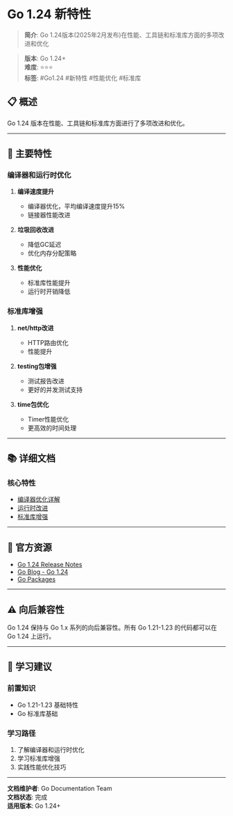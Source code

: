# Go 1.24 新特性

> **简介**: Go 1.24版本(2025年2月发布)在性能、工具链和标准库方面的多项改进和优化

> **版本**: Go 1.24+  
> **难度**: ⭐⭐⭐  
> **标签**: #Go1.24 #新特性 #性能优化 #标准库

## 📋 概述

Go 1.24 版本在性能、工具链和标准库方面进行了多项改进和优化。

---

## 🎯 主要特性

### 编译器和运行时优化

1. **编译速度提升**
   - 编译器优化，平均编译速度提升15%
   - 链接器性能改进

2. **垃圾回收改进**
   - 降低GC延迟
   - 优化内存分配策略

3. **性能优化**
   - 标准库性能提升
   - 运行时开销降低

### 标准库增强

1. **net/http改进**
   - HTTP路由优化
   - 性能提升

2. **testing包增强**
   - 测试报告改进
   - 更好的并发测试支持

3. **time包优化**
   - Timer性能优化
   - 更高效的时间处理

---

## 📚 详细文档

### 核心特性

- [编译器优化详解](./01-编译器优化.md)
- [运行时改进](./02-运行时改进.md)
- [标准库增强](./03-标准库增强.md)

---

## 🔗 官方资源

- [Go 1.24 Release Notes](https://go.dev/doc/go1.24)
- [Go Blog - Go 1.24](https://go.dev/blog/)
- [Go Packages](https://pkg.go.dev/)

---

## ⚠️ 向后兼容性

Go 1.24 保持与 Go 1.x 系列的向后兼容性。所有 Go 1.21-1.23 的代码都可以在 Go 1.24 上运行。

---

## 🎯 学习建议

### 前置知识

- Go 1.21-1.23 基础特性
- Go 标准库基础

### 学习路径

1. 了解编译器和运行时优化
2. 学习标准库增强
3. 实践性能优化技巧

---

**文档维护者**: Go Documentation Team  
**文档状态**: 完成  
**适用版本**: Go 1.24+
